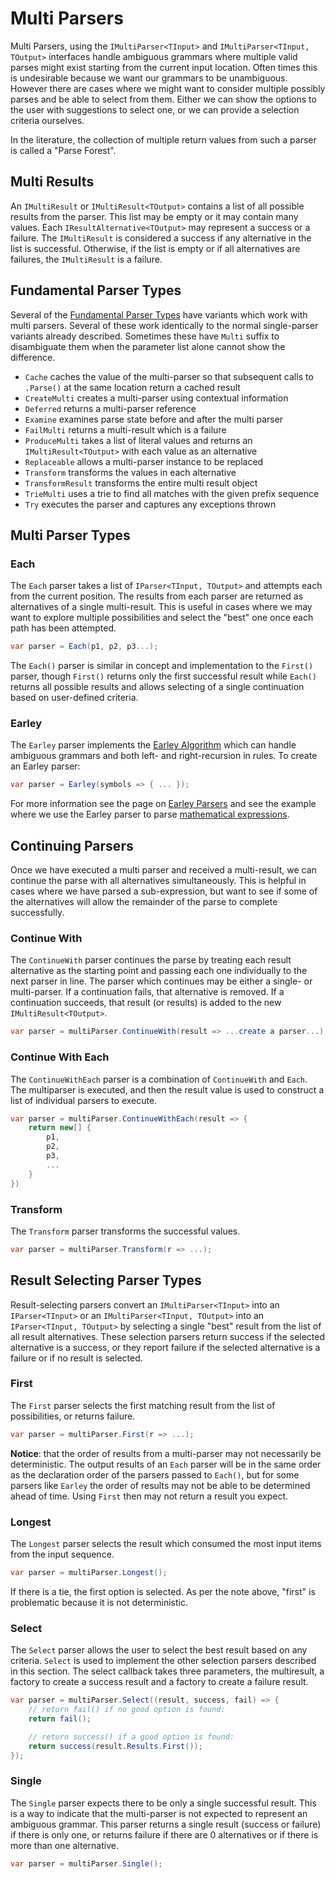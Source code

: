 # Multi Parsers

Multi Parsers, using the `IMultiParser<TInput>` and `IMultiParser<TInput, TOutput>` interfaces handle ambiguous grammars where multiple valid parses might exist starting from the current input location. Often times this is undesirable because we want our grammars to be unambiguous. However there are cases where we might want to consider multiple possibly parses and be able to select from them. Either we can show the options to the user with suggestions to select one, or we can provide a selection criteria ourselves.

In the literature, the collection of multiple return values from such a parser is called a "Parse Forest".

## Multi Results

An `IMultiResult` or `IMultiResult<TOutput>` contains a list of all possible results from the parser. This list may be empty or it may contain many values. Each `IResultAlternative<TOutput>` may represent a success or a failure. The `IMultiResult` is considered a success if any alternative in the list is successful. Otherwise, if the list is empty or if all alternatives are failures, the `IMultiResult` is a failure. 

## Fundamental Parser Types 

Several of the [Fundamental Parser Types](parsers_core.md) have variants which work with multi parsers. Several of these work identically to the normal single-parser variants already described. Sometimes these have `Multi` suffix to disambiguate them when the parameter list alone cannot show the difference.

* `Cache` caches the value of the multi-parser so that subsequent calls to `.Parse()` at the same location return a cached result
* `CreateMulti` creates a multi-parser using contextual information
* `Deferred` returns a multi-parser reference
* `Examine` examines parse state before and after the multi parser
* `FailMulti` returns a multi-result which is a failure
* `ProduceMulti` takes a list of literal values and returns an `IMultiResult<TOutput>` with each value as an alternative
* `Replaceable` allows a multi-parser instance to be replaced
* `Transform` transforms the values in each alternative
* `TransformResult` transforms the entire multi result object
* `TrieMulti` uses a trie to find all matches with the given prefix sequence
* `Try` executes the parser and captures any exceptions thrown

## Multi Parser Types

### Each

The `Each` parser takes a list of `IParser<TInput, TOutput>` and attempts each from the current position. The results from each parser are returned as alternatives of a single multi-result. This is useful in cases where we may want to explore multiple possibilities and select the "best" one once each path has been attempted. 

```csharp
var parser = Each(p1, p2, p3...);
```

The `Each()` parser is similar in concept and implementation to the `First()` parser, though `First()` returns only the first successful result while `Each()` returns all possible results and allows selecting of a single continuation based on user-defined criteria.

### Earley

The `Earley` parser implements the [Earley Algorithm](https://en.wikipedia.org/wiki/Earley_parser) which can handle ambiguous grammars and both left- and right-recursion in rules. To create an Earley parser:

```csharp
var parser = Earley(symbols => { ... });
```

For more information see the page on [Earley Parsers](parsers_earley.md) and see the example where we use the Earley parser to parse [mathematical expressions](earleyexpr_example.md).

## Continuing Parsers

Once we have executed a multi parser and received a multi-result, we can continue the parse with all alternatives simultaneously. This is helpful in cases where we have parsed a sub-expression, but want to see if some of the alternatives will allow the remainder of the parse to complete successfully.

### Continue With

The `ContinueWith` parser continues the parse by treating each result alternative as the starting point and passing each one individually to the next parser in line. The parser which continues may be either a single- or multi-parser. If a continuation fails, that alternative is removed. If a continuation succeeds, that result (or results) is added to the new `IMultiResult<TOutput>`.

```csharp
var parser = multiParser.ContinueWith(result => ...create a parser...);
```

### Continue With Each

The `ContinueWithEach` parser is a combination of `ContinueWith` and `Each`. The multiparser is executed, and then the result value is used to construct a list of individual parsers to execute.

```csharp
var parser = multiParser.ContinueWithEach(result => {
    return new[] {
        p1,
        p2,
        p3,
        ...
    }
})
```

### Transform

The `Transform` parser transforms the successful values.

```csharp
var parser = multiParser.Transform(r => ...);
```

## Result Selecting Parser Types

Result-selecting parsers convert an `IMultiParser<TInput>` into an `IParser<TInput>` or an `IMultiParser<TInput, TOutput>` into an `IParser<TInput, TOutput>` by selecting a single "best" result from the list of all result alternatives. These selection parsers return success if the selected alternative is a success, or they report failure if the selected alternative is a failure or if no result is selected.

### First

The `First` parser selects the first matching result from the list of possibilities, or returns failure.

```csharp
var parser = multiParser.First(r => ...);
```

**Notice**: that the order of results from a multi-parser may not necessarily be deterministic. The output results of an `Each` parser will be in the same order as the declaration order of the parsers passed to `Each()`, but for some parsers like `Earley` the order of results may not be able to be determined ahead of time. Using `First` then may not return a result you expect.

### Longest

The `Longest` parser selects the result which consumed the most input items from the input sequence. 

```csharp
var parser = multiParser.Longest();
```

If there is a tie, the first option is selected. As per the note above, "first" is problematic because it is not deterministic.

### Select

The `Select` parser allows the user to select the best result based on any criteria. `Select` is used to implement the other selection parsers described in this section. The select callback takes three parameters, the multiresult, a factory to create a success result and a factory to create a failure result.

```csharp
var parser = multiParser.Select((result, success, fail) => {
    // return fail() if no good option is found:
    return fail();

    // return success() if a good option is found:
    return success(result.Results.First());
});
```

### Single

The `Single` parser expects there to be only a single successful result. This is a way to indicate that the multi-parser is not expected to represent an ambiguous grammar. This parser returns a single result (success or failure) if there is only one, or returns failure if there are 0 alternatives or if there is more than one alternative.

```csharp
var parser = multiParser.Single();
```



